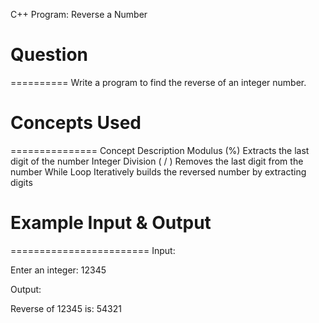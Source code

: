 C++ Program: Reverse a Number

# Question
==========
Write a program to find the reverse of an integer number.



# Concepts Used
===============
Concept	Description
Modulus (%)	Extracts the last digit of the number
Integer Division ( / )	Removes the last digit from the number
While Loop	Iteratively builds the reversed number by extracting digits



# Example Input & Output
========================
Input:

Enter an integer: 12345

Output:

Reverse of 12345 is: 54321
